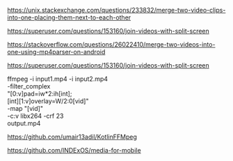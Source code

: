 https://unix.stackexchange.com/questions/233832/merge-two-video-clips-into-one-placing-them-next-to-each-other

https://superuser.com/questions/153160/join-videos-with-split-screen

https://stackoverflow.com/questions/26022410/merge-two-videos-into-one-using-mp4parser-on-android

https://superuser.com/questions/153160/join-videos-with-split-screen


ffmpeg -i input1.mp4 -i input2.mp4 \
 -filter_complex \
    "[0:v]pad=iw*2:ih[int]; \
     [int][1:v]overlay=W/2:0[vid]" \
-map "[vid]" \
-c:v libx264 -crf 23 \
output.mp4


https://github.com/umair13adil/KotlinFFMpeg

https://github.com/INDExOS/media-for-mobile


